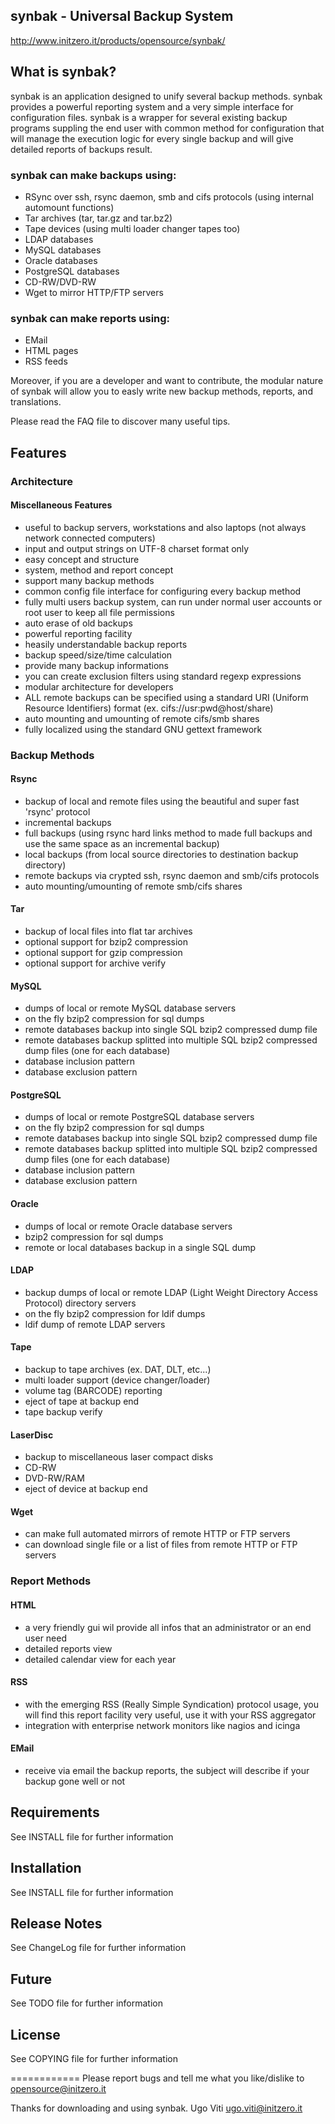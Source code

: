 ## synbak - Universal Backup System
http://www.initzero.it/products/opensource/synbak/

## What is synbak?
synbak is an application designed to unify several backup methods. synbak provides a powerful reporting system and a very simple interface for configuration files.
synbak is a wrapper for several existing backup programs suppling the end user with common method for configuration that will manage the execution logic for every single backup and will give detailed reports of backups result.

### synbak can make backups using:
- RSync over ssh, rsync daemon, smb and cifs protocols (using internal automount functions)
- Tar archives (tar, tar.gz and tar.bz2)
- Tape devices (using multi loader changer tapes too)
- LDAP databases
- MySQL databases
- Oracle databases
- PostgreSQL databases
- CD-RW/DVD-RW
- Wget to mirror HTTP/FTP servers

### synbak can make reports using:
- EMail
- HTML pages
- RSS feeds

Moreover, if you are a developer and want to contribute, the modular nature of synbak will allow you to easly write new backup methods, reports, and translations.

Please read the FAQ file to discover many useful tips.


## Features
### Architecture
#### Miscellaneous Features
* useful to backup servers, workstations and also laptops (not always network connected computers)
* input and output strings on UTF-8 charset format only
* easy concept and structure
* system, method and report concept
* support many backup methods
* common config file interface for configuring every backup method
* fully multi users backup system, can run under normal user accounts or root user to keep all file permissions
* auto erase of old backups
* powerful reporting facility
* heasily understandable backup reports
* backup speed/size/time calculation
* provide many backup informations
* you can create exclusion filters using standard regexp expressions
* modular architecture for developers
* ALL remote backups can be specified using a standard URI (Uniform Resource Identifiers) format (ex. cifs://usr:pwd@host/share)
* auto mounting and umounting of remote cifs/smb shares
* fully localized using the standard GNU gettext framework

### Backup Methods
#### Rsync
* backup of local and remote files using the beautiful and super fast 'rsync' protocol
* incremental backups
* full backups (using rsync hard links method to made full backups and use the same space as an incremental backup)
* local backups (from local source directories to destination backup directory)
* remote backups via crypted ssh, rsync daemon and smb/cifs protocols
* auto mounting/umounting of remote smb/cifs shares

#### Tar
* backup of local files into flat tar archives
* optional support for bzip2 compression
* optional support for gzip compression
* optional support for archive verify

#### MySQL
* dumps of local or remote MySQL database servers
* on the fly bzip2 compression for sql dumps
* remote databases backup into single SQL bzip2 compressed dump file
* remote databases backup splitted into multiple SQL bzip2 compressed dump files (one for each database)
* database inclusion pattern
* database exclusion pattern 

#### PostgreSQL
* dumps of local or remote PostgreSQL database servers
* on the fly bzip2 compression for sql dumps
* remote databases backup into single SQL bzip2 compressed dump file
* remote databases backup splitted into multiple SQL bzip2 compressed dump files (one for each database)
* database inclusion pattern
* database exclusion pattern 

#### Oracle
* dumps of local or remote Oracle database servers
* bzip2 compression for sql dumps
* remote or local databases backup in a single SQL dump

#### LDAP
* backup dumps of local or remote LDAP (Light Weight Directory Access Protocol) directory servers
* on the fly bzip2 compression for ldif dumps
* ldif dump of remote LDAP servers 

#### Tape
* backup to tape archives (ex. DAT, DLT, etc...)
* multi loader support (device changer/loader)
* volume tag (BARCODE) reporting
* eject of tape at backup end
* tape backup verify 

#### LaserDisc
* backup to miscellaneous laser compact disks
* CD-RW
* DVD-RW/RAM
* eject of device at backup end 

#### Wget
* can make full automated mirrors of remote HTTP or FTP servers
* can download single file or a list of files from remote HTTP or FTP servers


### Report Methods
#### HTML
* a very friendly gui wil provide all infos that an administrator or an end user need 
* detailed reports view
* detailed calendar view for each year

#### RSS
* with the emerging RSS (Really Simple Syndication) protocol usage, you will find this report facility very useful, use it with your RSS aggregator 
* integration with enterprise network monitors like nagios and icinga

#### EMail
* receive via email the backup reports, the subject will describe if your backup gone well or not 

## Requirements
See INSTALL file for further information

## Installation
See INSTALL file for further information

## Release Notes
See ChangeLog file for further information

## Future
See TODO file for further information

## License
See COPYING file for further information

============
Please report bugs and tell me what you like/dislike to <opensource@initzero.it>

Thanks for downloading and using synbak.
Ugo Viti <ugo.viti@initzero.it>
